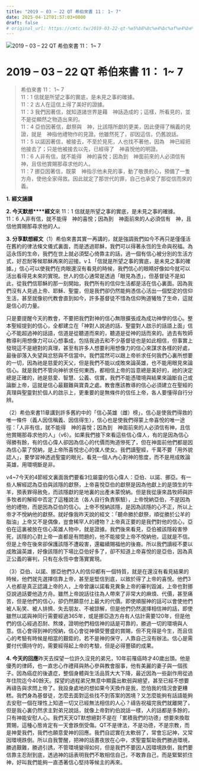 ```yaml
---
title: "2019 – 03 – 22 QT 希伯來書 11： 1~ 7"
date: 2025-04-12T01:57:03+0800
draft: false
# original_url: https://cmtc.tw/2019-03-22-qt-%e5%b8%8c%e4%bc%af%e4%be%86%e6%9b%b8-11%ef%bc%9a-1-7
---
```


![2019 – 03 – 22 QT 希伯來書 11： 1~ 7](/images/qt.jpg   "2019 – 03 – 22 QT 希伯來書 11： 1~ 7")

# 2019 – 03 – 22 QT 希伯來書 11： 1~ 7

> 希伯來書 11： 1~ 7  
> 11：1 信就是所望之事的實底，是未見之事的確據。  
> 11：2 古人在這信上得了美好的證據。  
> 11：3 我們因著信，就知道諸世界是藉　神話造成的；這樣，所看見的，並不是從顯然之物造出來的。  
> 11：4 亞伯因著信，獻祭與　神，比該隱所獻的更美，因此便得了稱義的見證，就是　神指他禮物作的見證。他雖然死了，卻因這信，仍舊說話。  
> 11：5 以諾因著信，被接去，不至於見死，人也找不著他，因為　神已經把他接去了；只是他被接去以先，已經得了　神喜悅他的明證。  
> 11：6 人非有信，就不能得　神的喜悅；因為到　神面前來的人必須信有　神，且信他賞賜那尋求他的人。  
> 11：7 挪亞因著信，既蒙　神指示他未見的事，動了敬畏的心，預備了一隻方舟，使他全家得救。因此就定了那世代的罪，自己也承受了那從信而來的義。

**1.** **經文誦讀**

**2. 今天默想****經文**來 11：1 信就是所望之事的實底，是未見之事的確據。  
11：6 人非有信，就不能得　神的喜悅；因為到　神面前來的人必須信有　神，且信他賞賜那尋求他的人。

**3. 分享默想經文**（1）希伯來書其實一再講的，就是強調我們如今不再只是僅僅活在舊約的律法條文儀式裏面，而是透過耶穌，我們可以得著永恆的生命與祝福。為這永恆的生命，我們在世上就必須堅心倚靠主的話，過一個有信心被分別的生活方式，好忍耐等候耶穌再來的迎接。v１「信就是所望之事的實底，是未見之事的確據。」信心可以使我們在肉眼還沒有看見的時候，我們信心的眼睛好像如今就可以活出看得見未來的實現。世人的信心通常是透過「眼見為憑」，但基督徒不是如此，從我們信耶穌的那一刻開始，我們所有的信仰生活都是活在信心裏面。因為我們沒有人見過上帝、耶穌、聖靈，但是我們卻仍然能夠憑信心活出一個堅定的信仰生活，甚至就像初代教會直到如今，許多基督徒不惜為信仰殉道犧牲了生命，這就是信心的力量。

只是要提醒今天的教會，不要把我們對神的信心無限擴張成為成功神學的信心。整本聖經提到的信心，全都建立在「神對人說過的話、聖靈對人啟示的話語上面」信心不能超過神的話語，信道是從聽道而來的，聽道是從神的話而來的。過去有牧師教導利用想像力可以心想事成，包括我過去和不少基督徒也是如此相信，但事實上發現這不是絕對的真理，甚至有許多人想要利用想像力的信心來謀求各樣的好處，最後卻落入失望與忿怒與不信當中。我們當然可以跟上帝祈求任何我們心裏所想要的一切，因為祂是慈愛的天父，但是我們不能以成敗來論英雄，也不能用眼見來論信心。就是我們不管向神祈求任何東西，都相信上帝的旨意總是美好的，祂的決定總是正確的，祂是慈愛、智慧、公義、信實，我們不能憑環境與結果來論斷自己或論斷上帝，這就是信心最艱難與寶貴之處。教會應該教導的信心必須建立在聖經的真理與聖靈對於個人的啟示上，更重要的是無條件的信任上帝，各人要懂得自行分辨。

（2）希伯來書11章講到許多舊約中的「信心英雄（雌）榜」，信心是使我們得救的唯一條件（義人因信稱義、因信得生），信心也是使我們得蒙上帝喜悅的唯一途徑：「人非有信，就不能得　神的喜悅；因為到　神面前來的人必須信有神，且信他賞賜那尋求他的人」（v6）。如果我們接下來看這些信心偉人，有的是因為信心得勝有餘，有的信心偉人卻因為信心的代價而殉道慘死了，但在神面前他們都是因為信心蒙了悅納，是上帝所喜悅忠心的僕人使女。我們讀聖經，千萬不要「用外貌認人」，要學習神透過聖靈的眼光，看見一個人內心對神的態度，而不是用成敗論英雄，用環境斷是非。

v4\~7今天的4節經文裏面我們要看3位屬靈的信心偉人：亞伯、以諾、挪亞。有一些人解經認為亞伯與該隱的獻祭，上帝喜悅亞伯的獻祭是因為他獻上的是頭生的牛羊，預表罪得赦免，而該隱獻的是地裏的出產未蒙悅納。但是我從康來昌牧師與許多牧者的解經中否定了這種說法（各人自行負責察驗），上帝悅納亞伯，不是因為他的禮物，而是因為亞伯的信心。上帝不悅納該隱，是因為該隱的心不正，所以上帝才不悅納他的獻祭。就好像我昨天說的經文：「聽命勝於獻祭，順從勝於公羊的脂油」上帝又不是偶像，豈會稀罕人的禮物？上帝真正要的是我們對他的信心，亞伯在這裏被放在信心英雄人物中，就是證據。我們後來看見，亞伯被該隱殺害慘死，該隱的心對上帝一直都是有問題的，他不能接受上帝不悅納他，這就是不信。但是上帝在後來卻保護該隱不遭殺害，還繼續賜福他的後裔。所以我們讀經不要以成敗論英雄，好像該隱的下場比亞伯好多了，卻不知道上帝喜悅的是亞伯，因為真正公義的審判，只有在永恆中會落實實現。

（3）亞伯、以諾、挪亞他們3人的信仰都有一個特質，就是在還沒有看見結果的時候，他們就先選擇信靠上帝，甚至是堅信到底，以致於得了上帝的喜悅。他們3人也都是真正認識上帝的人，上帝曾讓以諾看見異象上帝的審判毀滅，上帝也對挪亞說過話要他造方舟。雖然上帝說話往往為人帶來了非常大的麻煩、代價，甚至痛苦，但是他們的信心，卻仍然願意付上最大的代價。即使順服神的話可以會使他們被人恥笑、被人排擠、失去朋友、不被諒解，但是他們仍然選擇相信神的話，即使雖然以諾與神同行需要經過365年，或是挪亞造方舟有人估計需要120年，但是他們的信心經過忍耐、熬煉，證明他們相信神的話是可靠的，勝過一切的環境與人意。信心會得到神的悅納，信心會從神領受豐盛的賞賜，但不見得是今生，而且信心的考驗有時候是相當的艱鉅的，若不是神的保守，人靠自己沒有辦法。信心是需要付代價持守的，需要經得起上帝的考驗，但是必得豐碩的成果。

**4. 今天的回應**昨天去探望一位許久沒見的弟兄，10年前罹癌時才40歲出頭。他是優秀的律師，也一直忠心作禮拜與熱心參與教會服事，他有美麗的妻子與一個孩子。因為癌症的後遺症，整個身體與生活品質大大下降，最近因為一些副作用從過年住院迄今40餘天。探望的過程弟兄無意中顯露出軟弱與絕望，甚至已經不想要再禱告與求問上帝了。我設身處地的想如果今天換作是我，恐怕我的情況會更糟糕。我們身為基督徒，怎麼去面對這些找不到答案的困境？又怎麼能夠有話語能夠去安慰一個在理性上知道一切又已經無法相信的人心？禱告祝福完我們就離開了，但是我心裏仍然求主對弟兄說話，就像上帝對約伯說話一樣，人的話都是多餘的，只有神能安慰人心。我們天天QT默想絕對不是在「累積我們的功德」想要來換取賞賜，這種心態肯定有一天會跌倒受傷。QT不是律法，不是功德，不是宗教，而是神愛我們，我們也願意愛神的回應。我們自認實在太軟弱了，常會忘記神，又常因環境跌倒。所以自我警醒，把神的話晝夜放在心中，求聖靈幫助我們勝過環境，勝過艱難，勝過引誘，不管環境變得如何，但是我們不要因人因環境跌倒，我們要信靠主忍耐到底，透過神的話表明我們不敢相信自己，不敢靠自己，而是緊緊抓住神，好叫我們能夠一直憑著信心堅持等候主的再來。
